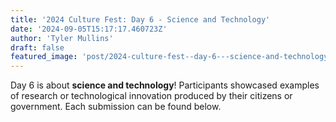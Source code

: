 ```yaml
---
title: '2024 Culture Fest: Day 6 - Science and Technology'
date: '2024-09-05T15:17:17.460723Z'
author: 'Tyler Mullins'
draft: false
featured_image: 'post/2024-culture-fest--day-6---science-and-technology-2024-09-05-15-17-17.460723/CUPFW.png'
---
```


Day 6 is about __science and technology__! Participants showcased examples of research or technological innovation produced by their citizens or government.  Each submission can be found below.


